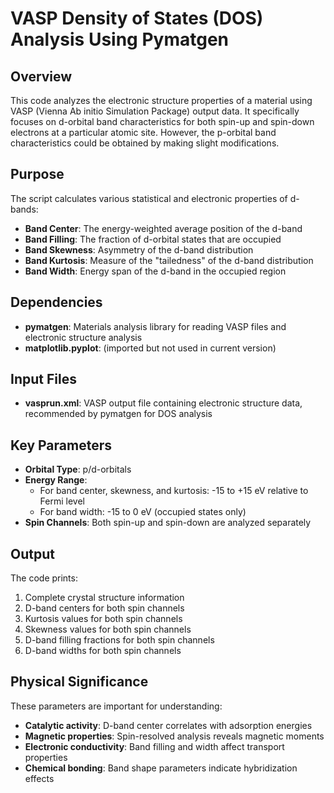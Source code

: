 # VASP Density of States (DOS) Analysis Using Pymatgen

## Overview

This code analyzes the electronic structure properties of a material using VASP (Vienna Ab initio Simulation Package) output data. It specifically focuses on d-orbital band characteristics for both spin-up and spin-down electrons at a particular atomic site. However, the p-orbital band characteristics could be obtained by making slight modifications.

## Purpose

The script calculates various statistical and electronic properties of d-bands:
- **Band Center**: The energy-weighted average position of the d-band
- **Band Filling**: The fraction of d-orbital states that are occupied
- **Band Skewness**: Asymmetry of the d-band distribution
- **Band Kurtosis**: Measure of the "tailedness" of the d-band distribution
- **Band Width**: Energy span of the d-band in the occupied region

## Dependencies

- **pymatgen**: Materials analysis library for reading VASP files and electronic structure analysis
- **matplotlib.pyplot**: (imported but not used in current version)

## Input Files

- **vasprun.xml**: VASP output file containing electronic structure data, recommended by pymatgen for DOS analysis

## Key Parameters

- **Orbital Type**: p/d-orbitals
- **Energy Range**: 
  - For band center, skewness, and kurtosis: -15 to +15 eV relative to Fermi level
  - For band width: -15 to 0 eV (occupied states only)
- **Spin Channels**: Both spin-up and spin-down are analyzed separately

## Output

The code prints:
1. Complete crystal structure information
2. D-band centers for both spin channels
3. Kurtosis values for both spin channels  
4. Skewness values for both spin channels
5. D-band filling fractions for both spin channels
6. D-band widths for both spin channels

## Physical Significance

These parameters are important for understanding:
- **Catalytic activity**: D-band center correlates with adsorption energies
- **Magnetic properties**: Spin-resolved analysis reveals magnetic moments
- **Electronic conductivity**: Band filling and width affect transport properties
- **Chemical bonding**: Band shape parameters indicate hybridization effects
